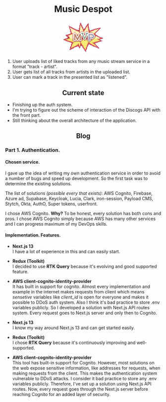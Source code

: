 <h1 align="center">
    Music Despot
</h1>

<p align="center">
    <img src="./assets/mvp.png" alt="drawing" width="130" style="margin: auto"/>
</p>

1. User uploads list of liked tracks from any music stream service in a format "track - artist".
2. User gets list of all tracks from artists in the uploaded list.
3. User can mark a track in the presented list as "listened".

<h2 align="center">
    Current state
</h2>

- Finishing up the auth system.
- I'm trying to figure out the scheme of interaction of the Discogs API with the front part. 
- Still thinking about the overall architecture of the application.

<h2 align="center">
    Blog
</h2>

### Part 1. Authentication.

#### Chosen service.

I gave up the idea of writing my own authentication service in order to avoid a number of bugs and speed up development. So the first task was to determine the existing solutions. 

The list of solutions *(possible every that exists)*: AWS Cognito, Firebase, Azure ad, Supabase, Keycloak, Lucia, Clark, iron-session, Payload CMS, Stytch, Okta, AuthO, Super tokens, userfront.

I chose AWS Cognito. **Why?** To be honest, every solution has both cons and pros. I chose AWS Cognito simply because AWS has many other services and I can progress maximum of my DevOps skills.

#### Implementation. Features.

- **Next.js 13**  
I have a lot of experience in this and can easily start. 
- **Redux (Toolkit)**  
I decided to use **RTK Query** because it's evolving and good supported feature.
- **AWS client-cognito-identity-provider**  
It has built in support for cognito. Almost every implementation and example in the internet makes requests from client which means *sensetive* variables like *client_id* is open for everyone and makes it possible to DDoS auth system. Also I think it's bad practice to store .env variables publicly. So I developed a solution with Next.js API routes system. Every request goes to Next.js server and only then to Cognito.
 

- **Next.js 13**  
I know my way around Next.js 13 and can get started easily.
- **Redux (Toolkit)**  
I chose **RTK Query** because it's continuously improving and well-supported.
- **AWS client-cognito-identity-provider**  
This tool has built-in support for Cognito. However, most solutions on the web expose sensitive information, like addresses for requests, when making requests from the client. This makes the authentication system vulnerable to DDoS attacks. I consider it bad practice to store any .env variables publicly. Therefore, I've set up a solution using Next.js API routes. Now, every request goes through the Next.js server before reaching Cognito for an added layer of security.

